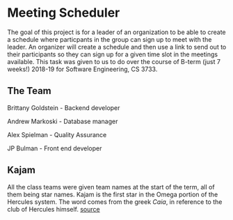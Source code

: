 # Meeting Scheduler
The goal of this project is for a leader of an organization to be able to create a schedule where particpants in the group can sign up to meet with the leader. An organizer will create a schedule and then use a link to send out to their participants so they can sign up for a given time slot in the meetings available. This task was given to us to do over the course of B-term (just 7 weeks!) 2018-19 for Software Engineering, CS 3733.
## The Team
Brittany Goldstein - Backend developer

Andrew Markoski - Database manager

Alex Spielman - Quality Assurance 

JP Bulman - Front end developer
## Kajam
All the class teams were given team names at the start of the term, all of them being star names. Kajam is the first star in the Omega portion of the Hercules system. The word comes from the greek
*Caia*, in reference to the club of Hercules himself. [source](http://www.constellationsofwords.com/stars/Kajam.html)